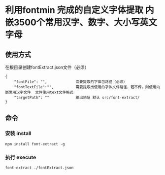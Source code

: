 # 利用fontmin 完成的自定义字体提取  内嵌3500个常用汉字、数字、大小写英文字母

## 使用方式
在根目录创建fontExtract.json文件（必须）

```
{
    "fontFile": "",             需要提取的字体包路径（必须）
    "fontTextFile":"",          需要提取出使用的字体文件路径，若不传，则使用内嵌常用汉字文件  文件使用text文件格式
    "targetPath": ""            输出地址 默认 src/font-extract/
}
```

## 命令

### 安装    install
```
npm install font-extract -g
```

### 执行    execute
```
font-extract ./fontExtract.json
```